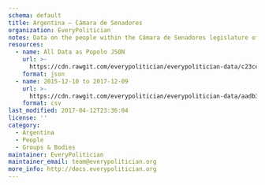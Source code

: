 ```yaml
---
schema: default
title: Argentina — Cámara de Senadores
organization: EveryPolitician
notes: Data on the people within the Cámara de Senadores legislature of Argentina.
resources:
  - name: All Data as Popolo JSON
    url: >-
      https://cdn.rawgit.com/everypolitician/everypolitician-data/c23cebe8db688eaee748d88c78ade9b51ae1ab7e/data/Argentina/Senado/ep-popolo-v1.0.json
    format: json
  - name: 2015-12-10 to 2017-12-09
    url: >-
      https://cdn.rawgit.com/everypolitician/everypolitician-data/aadb359ea59c49963a52d06fcb01d9ea08e8fee1/data/Argentina/Senado/term-2015.csv
    format: csv
last_modified: 2017-04-12T23:36:04
license: ''
category:
  - Argentina
  - People
  - Groups & Bodies
maintainer: EveryPolitician
maintainer_email: team@everypolitician.org
more_info: http://docs.everypolitician.org
---
```

